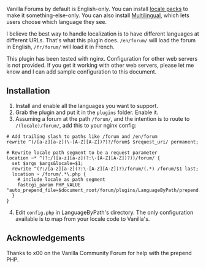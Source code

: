 Vanilla Forums by default is English-only. You can install [locale packs](http://vanillaforums.org/addon/browse/locales/recent/2/) to make it something-else-only. You can also install [Multilingual](http://vanillaforums.org/addon/multilingual-plugin), which lets users choose which language they see.

I believe the best way to handle localization is to have different languages at different URLs. That's what this plugin does. `/en/forum/` will load the forum in English, `/fr/forum/` will load it in French.

This plugin has been tested with nginx. Configuration for other web servers is not provided. If you get it working with other web servers, please let me know and I can add sample configuration to this document.

## Installation

1. Install and enable all the languages you want to support.
2. Grab the plugin and put it in the `plugins` folder. Enable it.
3. Assuming a forum at the path `/forum/`, and the intention is to route to `/(locale)/forum/`, add this to your nginx config:
  ```nginx
  # Add trailing slash to paths like /forum and /en/forum
  rewrite ^(/[a-z][a-z](\-[A-Z][A-Z])?)?/forum$ $request_uri/ permanent;
  
  # Rewrite locale path segment to be a request parameter
  location ~* ^(?:/([a-z][a-z](?:\-[A-Z][A-Z])?))/forum/ {
    set $args $args&locale=$1;
    rewrite ^(?:/[a-z][a-z](?:\-[A-Z][A-Z])?)/forum/(.*) /forum/$1 last;
    location ~ /forum/.*\.php {
      # include locale as path segment
      fastcgi_param PHP_VALUE "auto_prepend_file=$document_root/forum/plugins/LanguageByPath/prepend.php";
    }
  }
  ```
4. Edit `config.php` in LanguageByPath's directory. The only configuration available is to map from your locale code to Vanilla's.

## Acknowledgements

Thanks to x00 on the Vanilla Community Forum for help with the prepend PHP.
